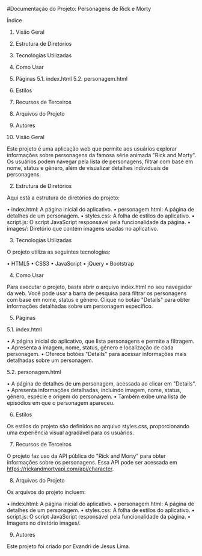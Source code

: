 #Documentação do Projeto: Personagens de Rick e Morty 

Índice

   1. Visão Geral
   2. Estrutura de Diretórios
   3. Tecnologias Utilizadas
   4. Como Usar
   5. Páginas
      5.1. index.html
      5.2. personagem.html
   6. Estilos
   7. Recursos de Terceiros
   8. Arquivos do Projeto
   9. Autores

1. Visão Geral

Este projeto é uma aplicação web que permite aos usuários explorar informações sobre personagens da famosa série animada "Rick and Morty". Os usuários podem navegar pela lista de personagens, filtrar com base em nome, status e gênero, além de visualizar detalhes individuais de personagens.

2. Estrutura de Diretórios
  
Aqui está a estrutura de diretórios do projeto:

• index.html: A página inicial do aplicativo.
• personagem.html: A página de detalhes de um personagem.
• styles.css: A folha de estilos do aplicativo.
• script.js: O script JavaScript responsável pela funcionalidade da página.
• images/: Diretório que contém imagens usadas no aplicativo.

3. Tecnologias Utilizadas

O projeto utiliza as seguintes tecnologias:

• HTML5
• CSS3
• JavaScript
• jQuery
• Bootstrap

4. Como Usar
  
Para executar o projeto, basta abrir o arquivo index.html no seu navegador da web. Você pode usar a barra de pesquisa para filtrar os personagens com base em nome, status e gênero. Clique no botão "Details" para obter informações detalhadas sobre um personagem específico.

5. Páginas
  
5.1. index.html
  
• A página inicial do aplicativo, que lista personagens e permite a filtragem.
• Apresenta a imagem, nome, status, gênero e localização de cada personagem.
• Oferece botões "Details" para acessar informações mais detalhadas sobre um personagem.

5.2. personagem.html

• A página de detalhes de um personagem, acessada ao clicar em "Details".
• Apresenta informações detalhadas, incluindo imagem, nome, status, gênero, espécie e origem do personagem.
• Também exibe uma lista de episódios em que o personagem apareceu.

6. Estilos
  
Os estilos do projeto são definidos no arquivo styles.css, proporcionando uma experiência visual agradável para os usuários.

7. Recursos de Terceiros
  
O projeto faz uso da API pública do "Rick and Morty" para obter informações sobre os personagens. Essa API pode ser acessada em https://rickandmortyapi.com/api/character.

8. Arquivos do Projeto
  
Os arquivos do projeto incluem:

• index.html: A página inicial do aplicativo.
• personagem.html: A página de detalhes de um personagem.
• styles.css: A folha de estilos do aplicativo.
• script.js: O script JavaScript responsável pela funcionalidade da página.
• Imagens no diretório images/.

9. Autores

Este projeto foi criado por Evandri de Jesus Lima.
